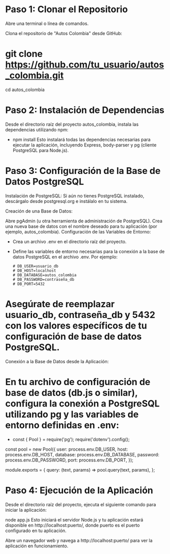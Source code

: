 # Paso 1: Clonar el Repositorio
Abre una terminal o línea de comandos.

Clona el repositorio de "Autos Colombia" desde GitHub:


# git clone https://github.com/tu_usuario/autos_colombia.git
cd autos_colombia



 # Paso 2: Instalación de Dependencias
Desde el directorio raíz del proyecto autos_colombia, instala las dependencias utilizando npm:

 * npm install
Esto instalará todas las dependencias necesarias para ejecutar la aplicación, incluyendo Express, body-parser y pg (cliente PostgreSQL para Node.js).

# Paso 3: Configuración de la Base de Datos PostgreSQL
Instalación de PostgreSQL: Si aún no tienes PostgreSQL instalado, descárgalo desde postgresql.org e instálalo en tu sistema.

Creación de una Base de Datos:

Abre pgAdmin (u otra herramienta de administración de PostgreSQL).
Crea una nueva base de datos con el nombre deseado para tu aplicación (por ejemplo, autos_colombia).
Configuración de las Variables de Entorno:

 * Crea un archivo .env en el directorio raíz del proyecto.

*  Define las variables de entorno necesarias para la conexión a la base de datos PostgreSQL en el archivo .env. Por ejemplo:


       # DB_USER=usuario_db
       # DB_HOST=localhost
       # DB_DATABASE=autos_colombia
       # DB_PASSWORD=contraseña_db
       # DB_PORT=5432


# Asegúrate de reemplazar usuario_db, contraseña_db y 5432 con los valores específicos de tu configuración de base de datos PostgreSQL.

Conexión a la Base de Datos desde la Aplicación:

# En tu archivo de configuración de base de datos (db.js o similar), configura la conexión a PostgreSQL utilizando pg y las variables de entorno definidas en .env:


* const { Pool } = require('pg');
require('dotenv').config();

const pool = new Pool({
  user: process.env.DB_USER,
  host: process.env.DB_HOST,
  database: process.env.DB_DATABASE,
  password: process.env.DB_PASSWORD,
  port: process.env.DB_PORT,
});

module.exports = {
  query: (text, params) => pool.query(text, params),
};  

# Paso 4: Ejecución de la Aplicación
Desde el directorio raíz del proyecto, ejecuta el siguiente comando para iniciar la aplicación:


node app.js
Esto iniciará el servidor Node.js y tu aplicación estará disponible en http://localhost:puerto/, donde puerto es el puerto configurado en tu aplicación.

Abre un navegador web y navega a http://localhost:puerto/ para ver la aplicación en funcionamiento.